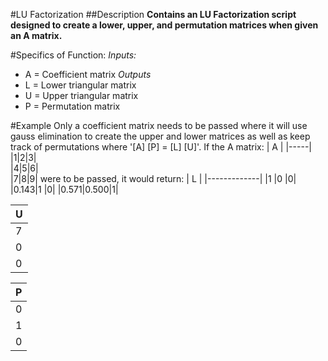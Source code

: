 #LU Factorization
##Description
**Contains an LU Factorization script designed to create a lower, upper, and permutation matrices when given an A matrix.**

#Specifics of Function:
*Inputs:*
- A = Coefficient matrix
*Outputs*
- L = Lower triangular matrix
- U = Upper triangular matrix
- P = Permutation matrix

#Example
Only a coefficient matrix needs to be passed where it will use gauss elimination to create the upper and lower matrices as well as keep track of permutations where '[A] [P] = [L] [U]'.
If the A matrix: 
|  A  |
|-----|
|1|2|3|  
|4|5|6|				
|7|8|9|
were to be passed, it would return:
|      L      |
|-------------|
|1    |0    |0|
|0.143|1    |0| 
|0.571|0.500|1|

|       U     |
|-------------|
|7|8    |9    |
|0|0.857|1.714|
|0|0    |0    |

|  P  |
|-----|
|0|0|1|
|1|0|0|
|0|1|0|
